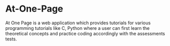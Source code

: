 # At-One-Page
At One Page is a web application which provides tutorials for various programming tutorials like C, Python where a user can first learn the theoretical concepts and practice coding accordingly with the assessments tests.
